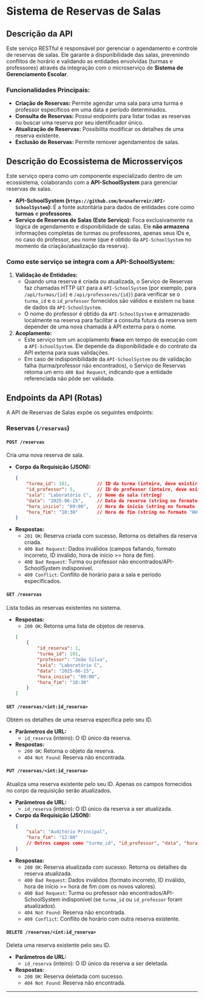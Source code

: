 # Sistema de Reservas de Salas

## Descrição da API

Este serviço RESTful é responsável por gerenciar o agendamento e controle de reservas de salas. Ele garante a disponibilidade das salas, prevenindo conflitos de horário e validando as entidades envolvidas (turmas e professores) através da integração com o microserviço de **Sistema de Gerenciamento Escolar**.

### Funcionalidades Principais:

* **Criação de Reservas:** Permite agendar uma sala para uma turma e professor específicos em uma data e período determinados.
* **Consulta de Reservas:** Possui endpoints para listar todas as reservas ou buscar uma reserva por seu identificador único.
* **Atualização de Reservas:** Possibilita modificar os detalhes de uma reserva existente.
* **Exclusão de Reservas:** Permite remover agendamentos de salas.

## Descrição do Ecossistema de Microsserviços

Este serviço opera como um componente especializado dentro de um ecossistema, colaborando com a **API-SchoolSystem** para gerenciar reservas de salas.

* **API-SchoolSystem (`https://github.com/brunaferreir/API-SchoolSystem`):** É a fonte autoritária para dados de entidades core como **turmas** e **professores**.
* **Serviço de Reservas de Salas (Este Serviço):** Foca exclusivamente na lógica de agendamento e disponibilidade de salas. Ele **não armazena** informações completas de turmas ou professores, apenas seus IDs e, no caso do professor, seu nome (que é obtido da `API-SchoolSystem` no momento da criação/atualização da reserva).

### Como este serviço se integra com a API-SchoolSystem:

1.  **Validação de Entidades:**
    * Quando uma reserva é criada ou atualizada, o Serviço de Reservas faz chamadas HTTP `GET` para a `API-SchoolSystem` (por exemplo, para `/api/turmas/{id}` e `/api/professores/{id}`) para verificar se o `turma_id` e o `id_professor` fornecidos são válidos e existem na base de dados da `API-SchoolSystem`.
    * O nome do professor é obtido da `API-SchoolSystem` e armazenado localmente na reserva para facilitar a consulta futura da reserva sem depender de uma nova chamada à API externa para o nome.
2.  **Acoplamento:**
    * Este serviço tem um acoplamento **fraco** em tempo de execução com a `API-SchoolSystem`. Ele depende da disponibilidade e do contrato da API externa para suas validações.
    * Em caso de indisponibilidade da `API-SchoolSystem` ou de validação falha (turma/professor não encontrados), o Serviço de Reservas retorna um erro `400 Bad Request`, indicando que a entidade referenciada não pôde ser validada.


## Endpoints da API (Rotas)

A API de Reservas de Salas expõe os seguintes endpoints:

### Reservas (`/reservas`)

#### `POST /reservas`

Cria uma nova reserva de sala.

* **Corpo da Requisição (JSON):**
    ```json
    {
        "turma_id": 101,          // ID da turma (inteiro, deve existir na API-SchoolSystem)
        "id_professor": 5,        // ID do professor (inteiro, deve existir na API-SchoolSystem)
        "sala": "Laboratório C",  // Nome da sala (string)
        "data": "2025-06-15",     // Data da reserva (string no formato "YYYY-MM-DD")
        "hora_inicio": "09:00",   // Hora de início (string no formato "HH:MM")
        "hora_fim": "10:30"       // Hora de fim (string no formato "HH:MM")
    }
    ```
* **Respostas:**
    * `201 OK`: Reserva criada com sucesso. Retorna os detalhes da reserva criada.
    * `400 Bad Request`: Dados inválidos (campos faltando, formato incorreto, ID inválido, hora de início >= hora de fim).
    * `400 Bad Request`: Turma ou professor não encontrados/API-SchoolSystem indisponível.
    * `409 Conflict`: Conflito de horário para a sala e período especificados.

#### `GET /reservas`

Lista todas as reservas existentes no sistema.

* **Respostas:**
    * `200 OK`: Retorna uma lista de objetos de reserva.
    ```json
    [
        {
            "id_reserva": 1,
            "turma_id": 101,
            "professor": "João Silva",
            "sala": "Laboratório C",
            "data": "2025-06-15",
            "hora_inicio": "09:00",
            "hora_fim": "10:30"
        }
    ]
    ```

#### `GET /reservas/<int:id_reserva>`

Obtém os detalhes de uma reserva específica pelo seu ID.

* **Parâmetros de URL:**
    * `id_reserva` (inteiro): O ID único da reserva.
* **Respostas:**
    * `200 OK`: Retorna o objeto da reserva.
    * `404 Not Found`: Reserva não encontrada.

#### `PUT /reservas/<int:id_reserva>`

Atualiza uma reserva existente pelo seu ID. Apenas os campos fornecidos no corpo da requisição serão atualizados.

* **Parâmetros de URL:**
    * `id_reserva` (inteiro): O ID único da reserva a ser atualizada.
* **Corpo da Requisição (JSON):**
    ```json
    {
        "sala": "Auditório Principal",
        "hora_fim": "12:00"
        // Outros campos como "turma_id", "id_professor", "data", "hora_inicio" podem ser incluídos
    }
    ```
* **Respostas:**
    * `200 OK`: Reserva atualizada com sucesso. Retorna os detalhes da reserva atualizada.
    * `400 Bad Request`: Dados inválidos (formato incorreto, ID inválido, hora de início >= hora de fim com os novos valores).
    * `400 Bad Request`: Turma ou professor não encontrados/API-SchoolSystem indisponível (se `turma_id` ou `id_professor` foram atualizados).
    * `404 Not Found`: Reserva não encontrada.
    * `409 Conflict`: Conflito de horário com outra reserva existente.

#### `DELETE /reservas/<int:id_reserva>`

Deleta uma reserva existente pelo seu ID.

* **Parâmetros de URL:**
    * `id_reserva` (inteiro): O ID único da reserva a ser deletada.
* **Respostas:**
    * `200 OK`: Reserva deletada com sucesso.
    * `404 Not Found`: Reserva não encontrada.

---
